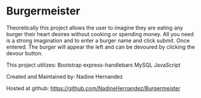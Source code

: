 # Burgermeister

Theoreitcally this project allows the user to imagine they are eating any burger their heart desires without cooking or spending money. 
All you need is a strong imagination and to enter a burger name and click submit.
Once entered. The burger will appear the left and can be devoured by clicking the devour button.

This project utilizes:
Bootstrap
express-handlebars
MySQL
JavaScript

Created and Maintained by: Nadine Hernandez

Hosted at
github: https://github.com/NadineHernandez/Burgermeister